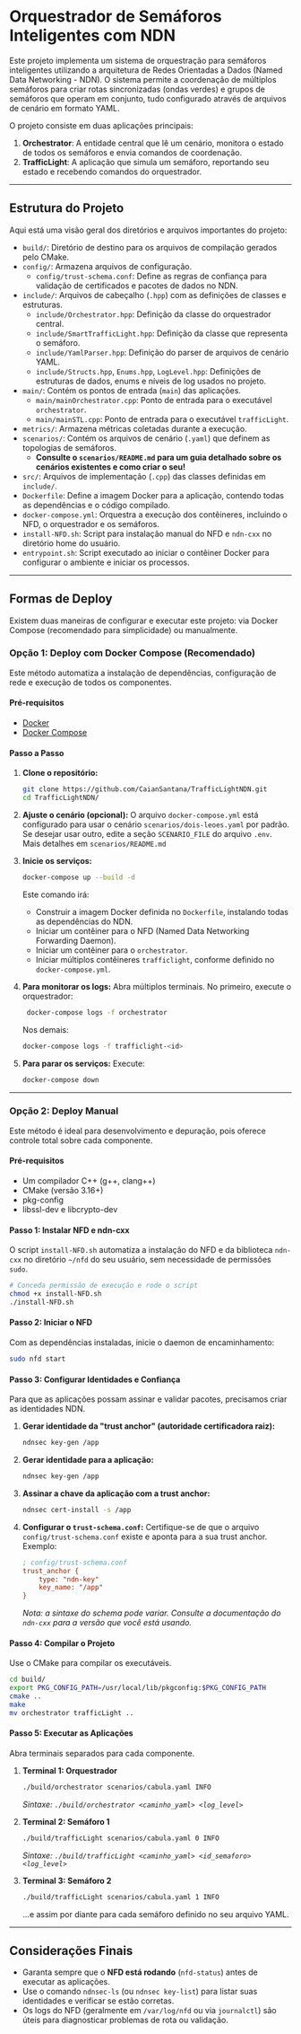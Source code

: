 # Orquestrador de Semáforos Inteligentes com NDN

Este projeto implementa um sistema de orquestração para semáforos inteligentes utilizando a arquitetura de Redes Orientadas a Dados (Named Data Networking - NDN). O sistema permite a coordenação de múltiplos semáforos para criar rotas sincronizadas (ondas verdes) e grupos de semáforos que operam em conjunto, tudo configurado através de arquivos de cenário em formato YAML.

O projeto consiste em duas aplicações principais:
1.  **Orchestrator**: A entidade central que lê um cenário, monitora o estado de todos os semáforos e envia comandos de coordenação.
2.  **TrafficLight**: A aplicação que simula um semáforo, reportando seu estado e recebendo comandos do orquestrador.

---

## Estrutura do Projeto

Aqui está uma visão geral dos diretórios e arquivos importantes do projeto:

-   `build/`: Diretório de destino para os arquivos de compilação gerados pelo CMake. 
-   `config/`: Armazena arquivos de configuração.
    -   `config/trust-schema.conf`: Define as regras de confiança para validação de certificados e pacotes de dados no NDN.
-   `include/`: Arquivos de cabeçalho (`.hpp`) com as definições de classes e estruturas.
    -   `include/Orchestrator.hpp`: Definição da classe do orquestrador central.
    -   `include/SmartTrafficLight.hpp`: Definição da classe que representa o semáforo.
    -   `include/YamlParser.hpp`: Definição do parser de arquivos de cenário YAML.
    -   `include/Structs.hpp`, `Enums.hpp`, `LogLevel.hpp`: Definições de estruturas de dados, enums e níveis de log usados no projeto.
-   `main/`: Contém os pontos de entrada (`main`) das aplicações.
    -   `main/mainOrchestrator.cpp`: Ponto de entrada para o executável `orchestrator`.
    -   `main/mainSTL.cpp`: Ponto de entrada para o executável `trafficLight`.
-   `metrics/`: Armazena métricas coletadas durante a execução.
-   `scenarios/`: Contém os arquivos de cenário (`.yaml`) que definem as topologias de semáforos.
    -   **Consulte o `scenarios/README.md` para um guia detalhado sobre os cenários existentes e como criar o seu!**
-   `src/`: Arquivos de implementação (`.cpp`) das classes definidas em `include/`.
-   `Dockerfile`: Define a imagem Docker para a aplicação, contendo todas as dependências e o código compilado.
-   `docker-compose.yml`: Orquestra a execução dos contêineres, incluindo o NFD, o orquestrador e os semáforos.
-   `install-NFD.sh`: Script para instalação manual do NFD e `ndn-cxx` no diretório home do usuário.
-   `entrypoint.sh`: Script executado ao iniciar o contêiner Docker para configurar o ambiente e iniciar os processos.

---

## Formas de Deploy

Existem duas maneiras de configurar e executar este projeto: via Docker Compose (recomendado para simplicidade) ou manualmente.

### Opção 1: Deploy com Docker Compose (Recomendado)

Este método automatiza a instalação de dependências, configuração de rede e execução de todos os componentes.

#### Pré-requisitos
-   [Docker](https://docs.docker.com/get-docker/)
-   [Docker Compose](https://docs.docker.com/compose/install/)

#### Passo a Passo
1.  **Clone o repositório:**
    ```bash
    git clone https://github.com/CaianSantana/TrafficLightNDN.git
    cd TrafficLightNDN/
    ```

2.  **Ajuste o cenário (opcional):**
    O arquivo `docker-compose.yml` está configurado para usar o cenário `scenarios/dois-leoes.yaml` por padrão. Se desejar usar outro, edite a seção `SCENARIO_FILE` do arquivo `.env`. Mais detalhes em `scenarios/README.md`

3.  **Inicie os serviços:**
    ```bash
    docker-compose up --build -d
    ```
    Este comando irá:
    -   Construir a imagem Docker definida no `Dockerfile`, instalando todas as dependências do NDN.
    -   Iniciar um contêiner para o NFD (Named Data Networking Forwarding Daemon).
    -   Iniciar um contêiner para o `orchestrator`.
    -   Iniciar múltiplos contêineres `trafficlight`, conforme definido no `docker-compose.yml`.

4. **Para monitorar os logs:**
   Abra múltiplos terminais. No primeiro, execute o orquestrador:
   ```bash
    docker-compose logs -f orchestrator
   ```
    Nos demais:
    ```bash
    docker-compose logs -f trafficlight-<id>
    ```

1.  **Para parar os serviços:**
    Execute:
    ```bash
    docker-compose down
    ```

---

### Opção 2: Deploy Manual

Este método é ideal para desenvolvimento e depuração, pois oferece controle total sobre cada componente.

#### Pré-requisitos
-   Um compilador C++ (g++, clang++)
-   CMake (versão 3.16+)
-   pkg-config
-   libssl-dev e libcrypto-dev

#### Passo 1: Instalar NFD e ndn-cxx
O script `install-NFD.sh` automatiza a instalação do NFD e da biblioteca `ndn-cxx` no diretório `~/nfd` do seu usuário, sem necessidade de permissões `sudo`.

```bash
# Conceda permissão de execução e rode o script
chmod +x install-NFD.sh
./install-NFD.sh
```

#### Passo 2: Iniciar o NFD
Com as dependências instaladas, inicie o daemon de encaminhamento:
```bash
sudo nfd start
```

#### Passo 3: Configurar Identidades e Confiança
Para que as aplicações possam assinar e validar pacotes, precisamos criar as identidades NDN.

1.  **Gerar identidade da "trust anchor" (autoridade certificadora raiz):**
    ```bash
    ndnsec key-gen /app
    ```

2.  **Gerar identidade para a aplicação:**
    ```bash
    ndnsec key-gen /app
    ```

3.  **Assinar a chave da aplicação com a trust anchor:**
    ```bash
    ndnsec cert-install -s /app
    ```

4.  **Configurar o `trust-schema.conf`:**
    Certifique-se de que o arquivo `config/trust-schema.conf` existe e aponta para a sua trust anchor. Exemplo:
    ```ini
    ; config/trust-schema.conf
    trust_anchor {
        type: "ndn-key"
        key_name: "/app"
    }
    ```
    *Nota: a sintaxe do schema pode variar. Consulte a documentação do `ndn-cxx` para a versão que você está usando.*

#### Passo 4: Compilar o Projeto
Use o CMake para compilar os executáveis.

```bash
cd build/
export PKG_CONFIG_PATH=/usr/local/lib/pkgconfig:$PKG_CONFIG_PATH
cmake ..
make
mv orchestrator trafficLight ..
```

#### Passo 5: Executar as Aplicações
Abra terminais separados para cada componente.

1.  **Terminal 1: Orquestrador**
    ```bash
    ./build/orchestrator scenarios/cabula.yaml INFO
    ```
    *Sintaxe: `./build/orchestrator <caminho_yaml> <log_level>`*

2.  **Terminal 2: Semáforo 1**
    ```bash
    ./build/trafficLight scenarios/cabula.yaml 0 INFO
    ```
    *Sintaxe: `./build/trafficLight <caminho_yaml> <id_semaforo> <log_level>`*

3.  **Terminal 3: Semáforo 2**
    ```bash
    ./build/trafficLight scenarios/cabula.yaml 1 INFO
    ```
    ...e assim por diante para cada semáforo definido no seu arquivo YAML.

---

## Considerações Finais
-   Garanta sempre que o **NFD está rodando** (`nfd-status`) antes de executar as aplicações.
-   Use o comando `ndnsec-ls` (ou `ndnsec key-list`) para listar suas identidades e verificar se estão corretas.
-   Os logs do NFD (geralmente em `/var/log/nfd` ou via `journalctl`) são úteis para diagnosticar problemas de rota ou validação.